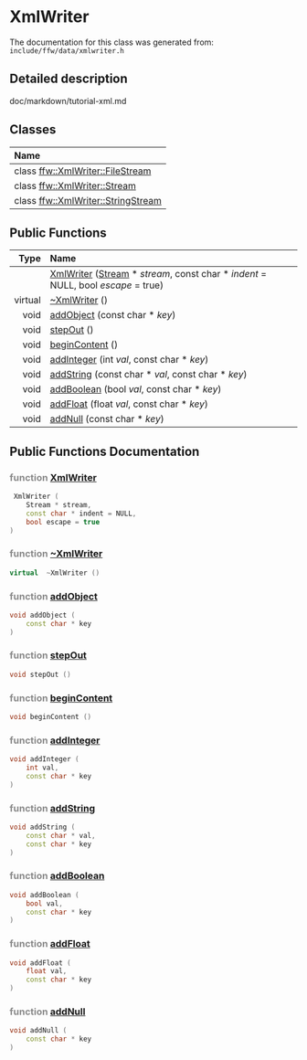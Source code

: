 XmlWriter
===================================


The documentation for this class was generated from: `include/ffw/data/xmlwriter.h`

## Detailed description

doc/markdown/tutorial-xml.md 


## Classes

| Name |
|:-----|
| class [ffw::XmlWriter::FileStream](ffw_XmlWriter_FileStream.html) |
| class [ffw::XmlWriter::Stream](ffw_XmlWriter_Stream.html) |
| class [ffw::XmlWriter::StringStream](ffw_XmlWriter_StringStream.html) |


## Public Functions

| Type | Name |
| -------: | :------- |
|   | [XmlWriter](#31770d50) ([Stream](ffw_XmlWriter_Stream.html) * _stream_, const char * _indent_ = NULL, bool _escape_ = true)  |
|  virtual  | [~XmlWriter](#fddcce8d) ()  |
|  void | [addObject](#b5c0d5d6) (const char * _key_)  |
|  void | [stepOut](#6c5a5642) ()  |
|  void | [beginContent](#8c315d61) ()  |
|  void | [addInteger](#8573d4a1) (int _val_, const char * _key_)  |
|  void | [addString](#3909d12f) (const char * _val_, const char * _key_)  |
|  void | [addBoolean](#a4da7a07) (bool _val_, const char * _key_)  |
|  void | [addFloat](#2f45d5a9) (float _val_, const char * _key_)  |
|  void | [addNull](#ce6896d7) (const char * _key_)  |


## Public Functions Documentation

### <span style="opacity:0.5;">function</span> <a id="31770d50" href="#31770d50">XmlWriter</a>

```cpp
 XmlWriter (
    Stream * stream,
    const char * indent = NULL,
    bool escape = true
) 
```



### <span style="opacity:0.5;">function</span> <a id="fddcce8d" href="#fddcce8d">~XmlWriter</a>

```cpp
virtual  ~XmlWriter () 
```



### <span style="opacity:0.5;">function</span> <a id="b5c0d5d6" href="#b5c0d5d6">addObject</a>

```cpp
void addObject (
    const char * key
) 
```



### <span style="opacity:0.5;">function</span> <a id="6c5a5642" href="#6c5a5642">stepOut</a>

```cpp
void stepOut () 
```



### <span style="opacity:0.5;">function</span> <a id="8c315d61" href="#8c315d61">beginContent</a>

```cpp
void beginContent () 
```



### <span style="opacity:0.5;">function</span> <a id="8573d4a1" href="#8573d4a1">addInteger</a>

```cpp
void addInteger (
    int val,
    const char * key
) 
```



### <span style="opacity:0.5;">function</span> <a id="3909d12f" href="#3909d12f">addString</a>

```cpp
void addString (
    const char * val,
    const char * key
) 
```



### <span style="opacity:0.5;">function</span> <a id="a4da7a07" href="#a4da7a07">addBoolean</a>

```cpp
void addBoolean (
    bool val,
    const char * key
) 
```



### <span style="opacity:0.5;">function</span> <a id="2f45d5a9" href="#2f45d5a9">addFloat</a>

```cpp
void addFloat (
    float val,
    const char * key
) 
```



### <span style="opacity:0.5;">function</span> <a id="ce6896d7" href="#ce6896d7">addNull</a>

```cpp
void addNull (
    const char * key
) 
```





